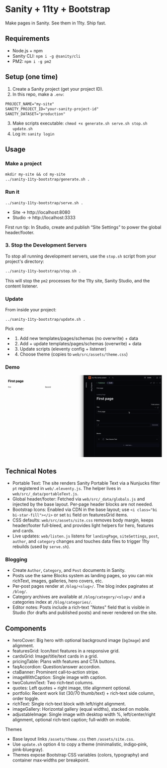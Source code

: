 # Sanity + 11ty + Bootstrap

Make pages in Sanity. See them in 11ty. Ship fast.

## Requirements

- Node.js + npm
- Sanity CLI: `npm i -g @sanity/cli`
- PM2: `npm i -g pm2`

## Setup (one time)

1) Create a Sanity project (get your project ID).
2) In this repo, make a `.env`:
```
PROJECT_NAME="my-site"
SANITY_PROJECT_ID="your-sanity-project-id"
SANITY_DATASET="production"
```
3) Make scripts executable: `chmod +x generate.sh serve.sh stop.sh update.sh`
4) Log in: `sanity login`

## Usage

### Make a project
```
mkdir my-site && cd my-site
../sanity-11ty-bootstrap/generate.sh .
```

### Run it
```
../sanity-11ty-bootstrap/serve.sh .
```
- Site → http://localhost:8080
- Studio → http://localhost:3333

First run tip: In Studio, create and publish “Site Settings” to power the global header/footer.

### 3. Stop the Development Servers

To stop all running development servers, use the `stop.sh` script from your project's directory:

```bash
../sanity-11ty-bootstrap/stop.sh .
```

This will stop the `pm2` processes for the 11ty site, Sanity Studio, and the content listener.

### Update
From inside your project:
```
../sanity-11ty-bootstrap/update.sh .
```
Pick one:
- 1) Add new templates/pages/schemas (no overwrite) + data
- 2) Add + update templates/pages/schemas (overwrite) + data
- 3) Update scripts (eleventy config + listener)
- 4) Choose theme (copies to `web/src/assets/theme.css`)

### Demo

[![Watch the demo](screenshot.png)](https://raw.githubusercontent.com/Miki-AG/sanity-11ty-bootstrap/main/demo.mp4)

## Technical Notes

- Portable Text: The site renders Sanity Portable Text via a Nunjucks filter `pt` registered in `web/.eleventy.js`. The helper lives in `web/src/_data/portableText.js`.
- Global header/footer: Fetched via `web/src/_data/globals.js` and injected by the base layout. Per‑page header blocks are not needed.
- Bootstrap Icons: Enabled via CDN in the base layout; use `<i class="bi bi-star-fill"></i>` or set `bi` field on featuresGrid items.
- CSS defaults: `web/src/assets/site.css` removes body margin, keeps header/footer full‑bleed, and provides light helpers for hero, features and cards.
- Live updates: `web/listen.js` listens for `landingPage`, `siteSettings`, `post`, `author`, and `category` changes and touches data files to trigger 11ty rebuilds (used by `serve.sh`).

### Blogging

- Create `Author`, `Category`, and `Post` documents in Sanity.
- Posts use the same Blocks system as landing pages, so you can mix richText, images, galleries, hero covers, etc.
- Per‑post pages render at `/blog/<slug>/`. The blog index paginates at `/blog/`.
- Category archives are available at `/blog/category/<slug>/` and a categories index at `/blog/categories/`.
- Editor notes: Posts include a rich‑text "Notes" field that is visible in Studio (for drafts and published posts) and never rendered on the site.

## Components

- heroCover: Big hero with optional background image (`bgImage`) and alignment.
- featuresGrid: Icon/text features in a responsive grid.
- cardsGrid: Image/title/text cards in a grid.
- pricingTable: Plans with features and CTA buttons.
- faqAccordion: Question/answer accordion.
- ctaBanner: Prominent call‑to‑action stripe.
- imageWithCaption: Single image with caption.
- twoColumnText: Two rich‑text columns.
- quotes: Left quotes + right image, title alignment optional.
- portfolio: Recent work list (30/70 thumb/text) + rich‑text side column, order toggle.
- richText: Single rich‑text block with left/right alignment.
- imageGallery: Horizontal gallery (equal widths), stacked on mobile.
- adjustableImage: Single image with desktop width %, left/center/right alignment, optional rich‑text caption; full‑width on mobile.

Themes
- Base layout links `/assets/theme.css` then `/assets/site.css`.
- Use `update.sh` option 4 to copy a theme (minimalistic, indigo‑pink, pink‑bluegray).
- Themes expose Bootstrap CSS variables (colors, typography) and container max‑widths per breakpoint.
